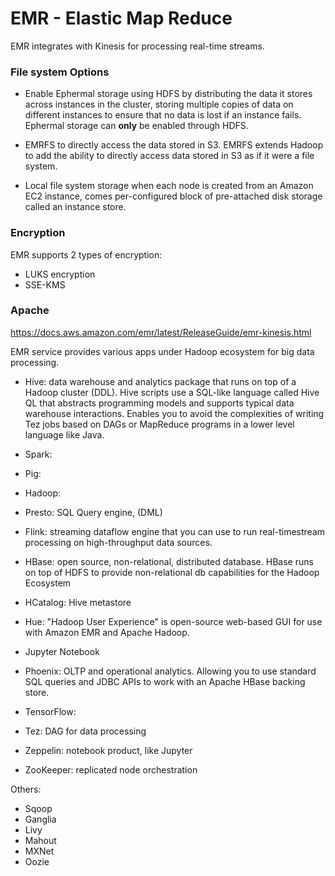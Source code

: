 # EMR - Elastic Map Reduce

EMR integrates with Kinesis for processing real-time streams.

### File system Options

- Enable Ephermal storage using HDFS by distributing the data it stores across instances in the cluster, storing multiple copies of data on different instances to ensure that no data is lost if an instance fails. Ephermal storage can **only** be enabled through HDFS.

- EMRFS to directly access the data stored in S3. EMRFS extends Hadoop to add the ability to directly access data stored in S3 as if it were a file system.

- Local file system storage when each node is created from an Amazon EC2 instance, comes per-configured block of pre-attached disk storage called an instance store.

### Encryption

EMR supports 2 types of encryption:
- LUKS encryption
- SSE-KMS

### Apache

https://docs.aws.amazon.com/emr/latest/ReleaseGuide/emr-kinesis.html

EMR service provides various apps under Hadoop ecosystem for big data processing.

- Hive: data warehouse and analytics package that runs on top of a Hadoop cluster (DDL). Hive scripts use a SQL-like language called Hive QL that abstracts programming models and supports typical data warehouse interactions. Enables you to avoid the complexities of writing Tez jobs based on DAGs or MapReduce programs in a lower level language like Java.

- Spark:

- Pig:

- Hadoop:

- Presto: SQL Query engine, (DML)

- Flink: streaming dataflow engine that you can use to run real-timestream processing on high-throughput data sources.

- HBase: open source, non-relational, distributed database. HBase runs on top of HDFS to provide non-relational db capabilities for the Hadoop Ecosystem

- HCatalog: Hive metastore

- Hue: "Hadoop User Experience" is open-source web-based GUI for use with Amazon EMR and Apache Hadoop.

- Jupyter Notebook

- Phoenix: OLTP and operational analytics. Allowing you to use standard SQL queries and JDBC APIs to work with an Apache HBase backing store.

- TensorFlow:

- Tez: DAG for data processing

- Zeppelin: notebook product, like Jupyter

- ZooKeeper: replicated node orchestration

Others:
- Sqoop
- Ganglia
- Livy
- Mahout
- MXNet
- Oozie